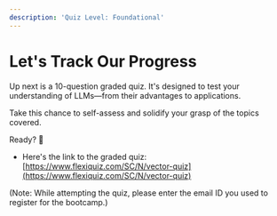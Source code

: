 ```yaml
---
description: 'Quiz Level: Foundational'
---
```


# Let's Track Our Progress

Up next is a 10-question graded quiz. It's designed to test your understanding of LLMs—from their advantages to applications.&#x20;

Take this chance to self-assess and solidify your grasp of the topics covered.&#x20;

Ready? 📝

* Here's the link to the graded quiz: [https://www.flexiquiz.com/SC/N/vector-quiz](https://www.flexiquiz.com/SC/N/vector-quiz)

(Note: While attempting the quiz, please enter the email ID you used to register for the bootcamp.)
